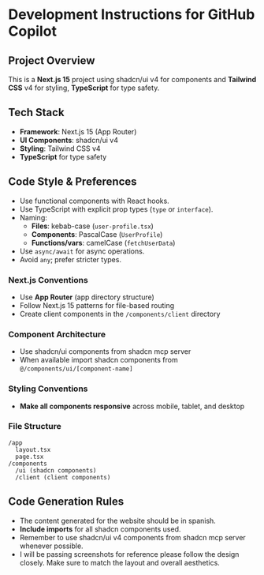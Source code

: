 # Development Instructions for GitHub Copilot 

## Project Overview
This is a **Next.js 15** project using shadcn/ui v4 for components and **Tailwind CSS** v4 for styling, **TypeScript** for type safety.

## Tech Stack
- **Framework**: Next.js 15 (App Router)
- **UI Components**: shadcn/ui v4
- **Styling**: Tailwind CSS v4
- **TypeScript** for type safety

## Code Style & Preferences
- Use functional components with React hooks.
- Use TypeScript with explicit prop types (`type` or `interface`).
- Naming:
  - **Files**: kebab-case (`user-profile.tsx`)
  - **Components**: PascalCase (`UserProfile`)
  - **Functions/vars**: camelCase (`fetchUserData`)
- Use `async/await` for async operations.
- Avoid `any`; prefer stricter types.

### Next.js Conventions
- Use **App Router** (app directory structure)
- Follow Next.js 15 patterns for file-based routing
- Create client components in the `/components/client` directory

### Component Architecture
- Use shadcn/ui components from shadcn mcp server
- When available import shadcn components from `@/components/ui/[component-name]`

### Styling Conventions
- **Make all components responsive** across mobile, tablet, and desktop

### File Structure
```
/app
  layout.tsx
  page.tsx
/components
  /ui (shadcn components)
  /client (client components)
```
## Code Generation Rules
- The content generated for the website should be in spanish.
- **Include imports** for all shadcn components used.
- Remember to use shadcn/ui v4 components from shadcn mcp server whenever possible.
- I will be passing screenshots for reference please follow the design closely. Make sure to match the layout and overall aesthetics.
